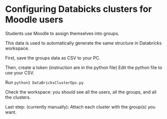 # Configuring Databicks clusters for Moodle users

Students use Moodle to assign themselves into groups. 

This data is used to automatically generate the same structure in Databricks workspace.

First, save the groups data as CSV to your PC.

Then, create a token (instruction are in the python file)
Edit the python file to use your CSV.

Run `python3 DataBricksClusterOps.py`

Check the workspace: you should see all the users, all the groups, and all the clusters.

Last step: (currently manually): Attach each cluster with the group(s) you want.


